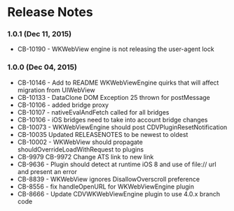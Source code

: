 <!--
#
# Licensed to the Apache Software Foundation (ASF) under one
# or more contributor license agreements.  See the NOTICE file
# distributed with this work for additional information
# regarding copyright ownership.  The ASF licenses this file
# to you under the Apache License, Version 2.0 (the
# "License"); you may not use this file except in compliance
# with the License.  You may obtain a copy of the License at
# 
# http://www.apache.org/licenses/LICENSE-2.0
# 
# Unless required by applicable law or agreed to in writing,
# software distributed under the License is distributed on an
# "AS IS" BASIS, WITHOUT WARRANTIES OR CONDITIONS OF ANY
#  KIND, either express or implied.  See the License for the
# specific language governing permissions and limitations
# under the License.
#
-->

# Release Notes

### 1.0.1 (Dec 11, 2015)

* CB-10190 - WKWebView engine is not releasing the user-agent lock

### 1.0.0 (Dec 04, 2015)

* CB-10146 - Add to README WKWebViewEngine quirks that will affect migration from UIWebView
* CB-10133 - DataClone DOM Exception 25 thrown for postMessage
* CB-10106 - added bridge proxy
* CB-10107 - nativeEvalAndFetch called for all bridges
* CB-10106 - iOS bridges need to take into account bridge changes
* CB-10073 - WKWebViewEngine should post CDVPluginResetNotification
* CB-10035 Updated RELEASENOTES to be newest to oldest
* CB-10002 - WKWebView should propagate shouldOverrideLoadWithRequest to plugins
* CB-9979 CB-9972 Change ATS link to new link
* CB-9636 - Plugin should detect at runtime iOS 8 and use of file:// url and present an error
* CB-8839 - WKWebView ignores DisallowOverscroll preference
* CB-8556 - fix handleOpenURL for WKWebViewEngine plugin
* CB-8666 - Update CDVWKWebViewEngine plugin to use 4.0.x branch code



